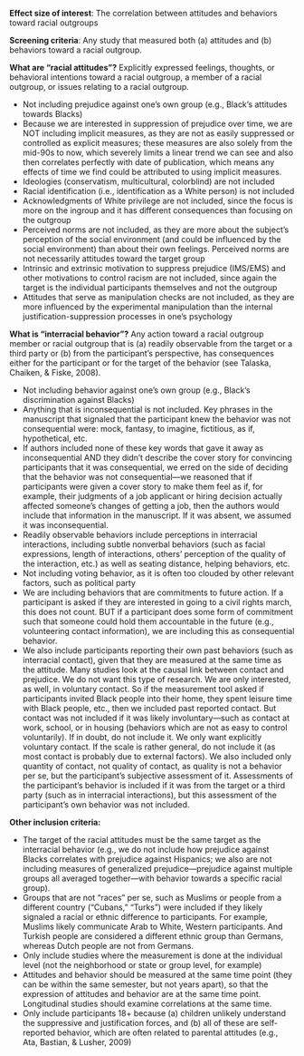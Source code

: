 **Effect size of interest**: The correlation between attitudes and behaviors toward racial outgroups

**Screening criteria**: Any study that measured both (a) attitudes and (b) behaviors toward a racial outgroup.

**What are “racial attitudes”?** Explicitly expressed feelings, thoughts, or behavioral intentions toward a racial outgroup, a member of a racial outgroup, or issues relating to a racial outgroup.
-	Not including prejudice against one’s own group (e.g., Black’s attitudes towards Blacks)
-	Because we are interested in suppression of prejudice over time, we are NOT including implicit measures, as they are not as easily suppressed or controlled as explicit measures; these measures are also solely from the mid-90s to now, which severely limits a linear trend we can see and also then correlates perfectly with date of publication, which means any effects of time we find could be attributed to using implicit measures.
-	Ideologies (conservatism, multicultural, colorblind) are not included
-	Racial identification (i.e., identification as a White person) is not included
-	Acknowledgments of White privilege are not included, since the focus is more on the ingroup and it has different consequences than focusing on the outgroup
-	Perceived norms are not included, as they are more about the subject’s perception of the social environment (and could be influenced by the social environment) than about their own feelings. Perceived norms are not necessarily attitudes toward the target group
-	Intrinsic and extrinsic motivation to suppress prejudice (IMS/EMS) and other motivations to control racism are not included, since again the target is the individual participants themselves and not the outgroup
-	Attitudes that serve as manipulation checks are not included, as they are more influenced by the experimental manipulation than the internal justification-suppression processes in one’s psychology

**What is “interracial behavior”?** Any action toward a racial outgroup member or racial outgroup that is (a) readily observable from the target or a third party or (b) from the participant’s perspective, has consequences either for the participant or for the target of the behavior (see Talaska, Chaiken, & Fiske, 2008).
-	Not including behavior against one’s own group (e.g., Black’s discrimination against Blacks)
-	Anything that is inconsequential is not included. Key phrases in the manuscript that signaled that the participant knew the behavior was not consequential were: mock, fantasy, to imagine, fictitious, as if, hypothetical, etc. 
-	If authors included none of these key words that gave it away as inconsequential AND they didn’t describe the cover story for convincing participants that it was consequential, we erred on the side of deciding that the behavior was not consequential—we reasoned that if participants were given a cover story to make them feel as if, for example, their judgments of a job applicant or hiring decision actually affected someone’s changes of getting a job, then the authors would include that information in the manuscript. If it was absent, we assumed it was inconsequential.
-	Readily observable behaviors include perceptions in interracial interactions, including subtle nonverbal behaviors (such as facial expressions, length of interactions, others’ perception of the quality of the interaction, etc.) as well as seating distance, helping behaviors, etc.
-	Not including voting behavior, as it is often too clouded by other relevant factors, such as political party
-	We are including behaviors that are commitments to future action. If a participant is asked if they are interested in going to a civil rights march, this does not count. BUT if a participant does some form of commitment such that someone could hold them accountable in the future (e.g., volunteering contact information), we are including this as consequential behavior.
-	We also include participants reporting their own past behaviors (such as interracial contact), given that they are measured at the same time as the attitude. Many studies look at the causal link between contact and prejudice. We do not want this type of research. We are only interested, as well, in voluntary contact. So if the measurement tool asked if participants invited Black people into their home, they spent leisure time with Black people, etc., then we included past reported contact. But contact was not included if it was likely involuntary—such as contact at work, school, or in housing (behaviors which are not as easy to control voluntarily). If in doubt, do not include it. We only want explicitly voluntary contact. If the scale is rather general, do not include it (as most contact is probably due to external factors). We also included only quantity of contact, not quality of contact, as quality is not a behavior per se, but the participant’s subjective assessment of it. Assessments of the participant’s behavior is included if it was from the target or a third party (such as in interracial interactions), but this assessment of the participant’s own behavior was not included.

**Other inclusion criteria:**
-	The target of the racial attitudes must be the same target as the interracial behavior (e.g., we do not include how prejudice against Blacks correlates with prejudice against Hispanics; we also are not including measures of generalized prejudice—prejudice against multiple groups all averaged together—with behavior towards a specific racial group).
-	Groups that are not “races” per se, such as Muslims or people from a different country (“Cubans,” “Turks”) were included if they likely signaled a racial or ethnic difference to participants. For example, Muslims likely communicate Arab to White, Western participants. And Turkish people are considered a different ethnic group than Germans, whereas Dutch people are not from Germans.
-	Only include studies where the measurement is done at the individual level (not the neighborhood or state or group level, for example)
-	Attitudes and behavior should be measured at the same time point (they can be within the same semester, but not years apart), so that the expression of attitudes and behavior are at the same time point. Longitudinal studies should examine correlations at the same time.
-	Only include participants 18+ because (a) children unlikely understand the suppressive and justification forces, and (b) all of these are self-reported behavior, which are often related to parental attitudes (e.g., Ata, Bastian, & Lusher, 2009)
